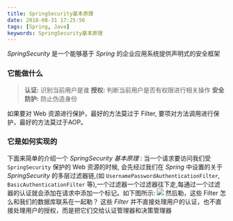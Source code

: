 ```yaml
---
title: SpringSecurity基本原理
date: 2018-08-31 17:25:56
tags: [Spring, Java]
keywords: SpringSecurity基本原理
---
```

*SpringSecurity* 是一个能够基于 *Spring* 的企业应用系统提供声明式的安全框架<!--more-->
### 它能做什么
> __认证:__ 识别当前用户是谁
> __授权:__ 判断当前用户是否有权限进行相关操作
> __安全防护:__ 防止伪造身份

如果要对 Web 资源进行保护，最好的方法莫过于 Filter, 要项对方法调用进行保护，最好的方法莫过于AOP。

### 它是如何实现的
下面来简单的介绍一个 *SpringSecurity 基本原理* :
当一个请求要访问我们受 `SpringSecurity` 保护的 Web 资源的时候, 会先经过我们在 *Spring* 中设置的关于 *SpringSecurity* 的多层过滤器链,(如 `UsernamePasswordAuthenticationFilter`, `BasicAuthenticationFilter` 等),一个过滤器一个过滤器往下走,每通过一个过滤器的认证就会添加在请求中添加一个标记。如下图所示:
![](filter.png)
然后勒，这些 Filter 怎么和我们的数据库联系在一起勒？
	这些 *Filter* 并不直接处理用户的认证，也不直接处理用户的授权，而是把它们交给认证管理器和决策管理器


